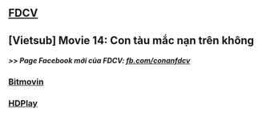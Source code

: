 ## [FDCV](https://admin1509.github.io/fdcvteam.blogspot.com/)
## [Vietsub] Movie 14: Con tàu mắc nạn trên không

##### >> Page Facebook mới của FDCV: [fb.com/conanfdcv](https://fb.com/conanfdcv)
### [Bitmovin](https://bitmovin.com/demos/stream-test?format=hls&manifest=https://raw.githubusercontent.com/admin1509/admin1509/main/fdcv.xyz/watch-mv/168/index.m3u8)
### [HDPlay](https://hdplay.se/?HLSP2P=https://raw.githubusercontent.com/admin1509/admin1509/main/fdcv.xyz/watch-mv/168/index.m3u8)

